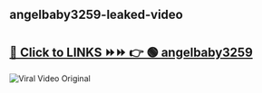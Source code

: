 
 ## angelbaby3259-leaked-video 

# <h2><a href="https://clipsfans.com/angelbaby3259&ref=git">🔗 Click to LINKS ⏩⏩ 👉 🟢 angelbaby3259 </a></h2>

<a href="https://clipsfans.com/angelbaby3259&ref=git" rel="nofollow" data-target="animated-image.originalLink"><img src="https://i.ibb.co.com/xMMVF88/686577567.gif" alt="Viral Video Original" style="max-width: 100%; display: inline-block;" data-target="animated-image.originalImage"></a>

